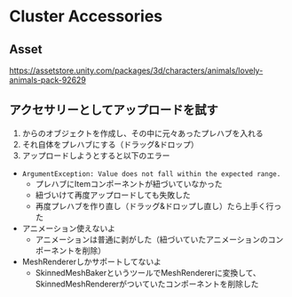 # Cluster Accessories

## Asset
https://assetstore.unity.com/packages/3d/characters/animals/lovely-animals-pack-92629

## アクセサリーとしてアップロードを試す
1. からのオブジェクトを作成し、その中に元々あったプレハブを入れる
2. それ自体をプレハブにする（ドラッグ&ドロップ）
3. アップロードしようとすると以下のエラー
  * `ArgumentException: Value does not fall within the expected range.`
    * プレハブにItemコンポーネントが紐づいていなかった
    * 紐づいけて再度アップロードしても失敗した
    * 再度プレハブを作り直し（ドラッグ&ドロップし直し）たら上手く行った
  * アニメーション使えないよ
    * アニメーションは普通に剥がした（紐づいていたアニメーションのコンポーネントを削除）
  * MeshRendererしかサポートしてないよ
    * SkinnedMeshBakerというツールでMeshRendererに変換して、SkinnedMeshRendererがついていたコンポーネントを削除した